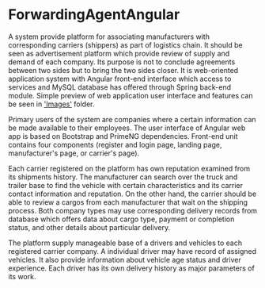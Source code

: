 # ForwardingAgentAngular

A system provide platform for associating manufacturers with corresponding carriers (shippers) as part of logistics chain. 
It should be seen as advertisement platform which provide review of supply and demand of each company.
Its purpose is not to conclude agreements between two sides but to bring the two sides closer. 
It is web-oriented application system with Angular front-end interface which 
access to services and MySQL database has offered through Spring back-end module.
Simple preview of web application user interface and features can be seen in <a href="./Images">'Images'</a> folder.

Primary users of the system are companies where a certain information can be made available to their employees. 
The user interface of Angular web app is based on Bootstrap and PrimeNG dependencies. 
Front-end unit contains four components (register and login page, landing page, manufacturer's page, or carrier's page).  

Each carrier registered on the platform has own reputation examined from its shipments history. 
The manufacturer can search over the truck and trailer base to find the vehicle with certain characteristics and its
carrier contact information and reputation. 
On the other hand, the carrier should be able to review a cargos from each manufacturer that wait on the shipping process. 
Both company types may use corresponding delivery records from database which offers data about cargo type, payment or completion status, and other details about particular delivery. 

The platform supply manageable base of a drivers and vehicles to each registered carrier company. 
A individual driver may have record of assigned vehicles. 
It also provide information about vehicle age status and driver experience.
Each driver has its own delivery history as major parameters of its work. 

